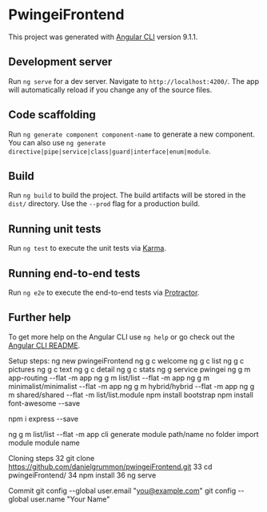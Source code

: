 # PwingeiFrontend

This project was generated with [Angular CLI](https://github.com/angular/angular-cli) version 9.1.1.

## Development server

Run `ng serve` for a dev server. Navigate to `http://localhost:4200/`. The app will automatically reload if you change any of the source files.

## Code scaffolding

Run `ng generate component component-name` to generate a new component. You can also use `ng generate directive|pipe|service|class|guard|interface|enum|module`.

## Build

Run `ng build` to build the project. The build artifacts will be stored in the `dist/` directory. Use the `--prod` flag for a production build.

## Running unit tests

Run `ng test` to execute the unit tests via [Karma](https://karma-runner.github.io).

## Running end-to-end tests

Run `ng e2e` to execute the end-to-end tests via [Protractor](http://www.protractortest.org/).

## Further help

To get more help on the Angular CLI use `ng help` or go check out the [Angular CLI README](https://github.com/angular/angular-cli/blob/master/README.md).

Setup steps:
ng new pwingeiFrontend
ng g c welcome
ng g c list
ng g c pictures
ng g c text
ng g c detail
ng g c stats
ng g service pwingei
ng g m app-routing --flat -m app
ng g m list/list --flat -m app
ng g m minimalist/minimalist --flat -m app
ng g m hybrid/hybrid --flat -m app
ng g m shared/shared --flat -m list/list.module
npm install bootstrap
npm install font-awesome --save

npm i express --save


ng   g         m       list/list  --flat     -m             app
cli  generate  module  path/name  no folder  import module  module name

Cloning steps
   32  git clone https://github.com/danielgrummon/pwingeiFrontend.git
   33   cd pwingeiFrontend/
   34  npm install
   36  ng serve

Commit
  git config --global user.email "you@example.com"
  git config --global user.name "Your Name"


